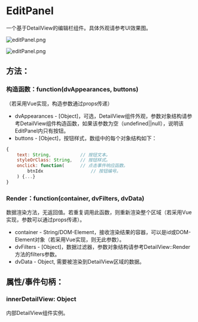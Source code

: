 # EditPanel
一个基于DetailView的编辑栏组件。具体外观请参考UI效果图。

![editPanel.png](../UIDesign/components/1.panels/editPanel.png)

![editPanel.png](../UIDesign/components/1.panels/searchResult.png)

## 方法：
### 构造函数：function(dvAppearances, buttons)
（若采用Vue实现，构造参数通过props传递）

* dvAppearances - [Object]，可选，DetailView组件外观，参数对象结构请参考DetailView组件构造函数，如果该参数为空（undefined||null），说明该EditPanel内只有按钮。
* buttons - [Object]，按钮样式，数组中的每个对象结构如下：

```javascript
{
    text: String,           // 按钮文本。
    styleOrClass: String,   // 按钮样式。
    onclick: function(      // 点击事件响应函数。
        btnIdx                  // 按钮编号。
    ) {...}
}
```

### Render：function(container, dvFilters, dvData)
数据渲染方法，无返回值。若重复调用此函数，则重新渲染整个区域（若采用Vue实现，参数可以通过props传递）。

* container - String/DOM-Element，接收渲染结果的容器，可以是id或DOM-Element对象（若采用Vue实现，则无此参数）。
* dvFilters - [Object]，数据过滤器，参数对象结构请参考DetailView::Render方法的filters参数。
* dvData - Object, 需要被渲染到DetailView区域的数据。

## 属性/事件句柄：
### innerDetailView: Object
内部DetailView组件实例。
